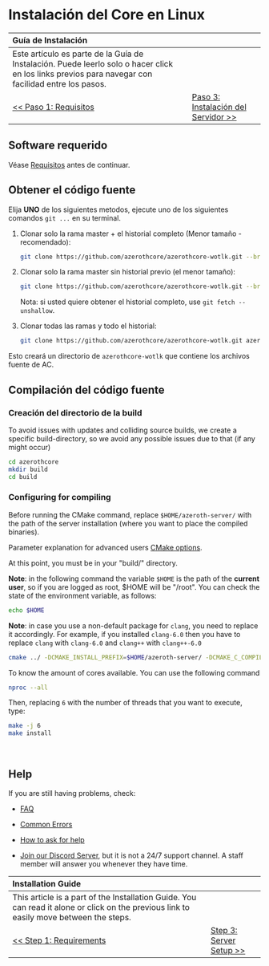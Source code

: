 # Instalación del Core en Linux

| Guía de Instalación | |
| :- | :- |
| Este artículo es parte de la Guía de Instalación. Puede leerlo solo o hacer click en los links previos para navegar con facilidad entre los pasos. |
| [<< Paso 1: Requisitos](linux-requirements.md) | [Paso 3: Instalación del Servidor >>](server-setup.md) |

## Software requerido

Véase [Requisitos](linux-requirements.md) antes de continuar.

## Obtener el código fuente

Elija **UNO** de los siguientes metodos, ejecute uno de los siguientes comandos `git ...` en su terminal.


1. Clonar solo la rama master + el historial completo (Menor tamaño - recomendado):

    ```sh
    git clone https://github.com/azerothcore/azerothcore-wotlk.git --branch master --single-branch azerothcore
    ```

1. Clonar solo la rama master sin historial previo (el menor tamaño):

    ```sh
    git clone https://github.com/azerothcore/azerothcore-wotlk.git --branch master --single-branch azerothcore --depth 1
    ```

    Nota: si usted quiere obtener el historial completo, use `git fetch --unshallow`.

1. Clonar todas las ramas y todo el historial:

    ```sh
    git clone https://github.com/azerothcore/azerothcore-wotlk.git azerothcore
    ```

Esto creará un directorio de `azerothcore-wotlk` que contiene los archivos fuente de AC.

## Compilación del código fuente

### Creación del directorio de la build

To avoid issues with updates and colliding source builds, we create a specific build-directory, so we avoid any possible issues due to that (if any might occur)

```sh
cd azerothcore
mkdir build
cd build
```

### Configuring for compiling

Before running the CMake command, replace `$HOME/azeroth-server/` with the path of the server installation (where you want to place the compiled binaries).

Parameter explanation for advanced users [CMake options](cmake-options.md).

At this point, you must be in your "build/" directory.

**Note**: in the following command the variable `$HOME` is the path of the **current user**, so if you are logged as root, $HOME will be "/root". You can check the state of the environment variable, as follows:

```sh
echo $HOME
```

**Note**: in case you use a non-default package for `clang`, you need to replace it accordingly. For example, if you installed `clang-6.0` then you have to replace `clang` with `clang-6.0` and `clang++` with `clang++-6.0`

```sh
cmake ../ -DCMAKE_INSTALL_PREFIX=$HOME/azeroth-server/ -DCMAKE_C_COMPILER=/usr/bin/clang -DCMAKE_CXX_COMPILER=/usr/bin/clang++ -DWITH_WARNINGS=1 -DTOOLS_BUILD=all -DSCRIPTS=static
```

To know the amount of cores available.
You can use the following command

```sh
nproc --all
```

Then, replacing `6` with the number of threads that you want to execute, type:

```sh
make -j 6
make install
```

<br>

## Help

If you are still having problems, check:

* [FAQ](faq.md)

* [Common Errors](common-errors.md)

* [How to ask for help](how-to-ask-for-help.md)

* [Join our Discord Server](https://discord.gg/gkt4y2x), but it is not a 24/7 support channel. A staff member will answer you whenever they have time.

| Installation Guide | |
| :- | :- |
| This article is a part of the Installation Guide. You can read it alone or click on the previous link to easily move between the steps. |
| [<< Step 1: Requirements](linux-requirements.md) | [Step 3: Server Setup >>](server-setup.md) |
